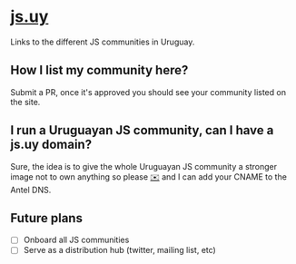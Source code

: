 # [js.uy](http://js.uy)

Links to the different JS communities in Uruguay. 

## How I list my community here?

Submit a PR, once it's approved you should see your community listed on the site.

## I run a Uruguayan JS community, can I have a js.uy domain?

Sure, the idea is to give the whole Uruguayan JS community a stronger image not to own anything so please [✉️](mailto:hola@hs.uy) and I can add your CNAME to the Antel DNS.

## Future plans

- [ ] Onboard all JS communities
- [ ] Serve as a distribution hub (twitter, mailing list, etc)
